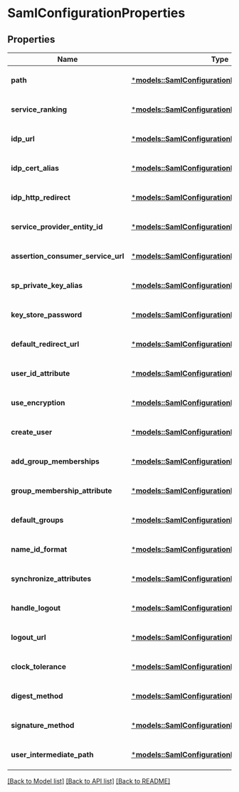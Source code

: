 # SamlConfigurationProperties

## Properties
Name | Type | Description | Notes
------------ | ------------- | ------------- | -------------
**path** | [***models::SamlConfigurationPropertyItemsArray**](SamlConfigurationPropertyItemsArray.md) |  | [optional] [default to None]
**service_ranking** | [***models::SamlConfigurationPropertyItemsLong**](SamlConfigurationPropertyItemsLong.md) |  | [optional] [default to None]
**idp_url** | [***models::SamlConfigurationPropertyItemsString**](SamlConfigurationPropertyItemsString.md) |  | [optional] [default to None]
**idp_cert_alias** | [***models::SamlConfigurationPropertyItemsString**](SamlConfigurationPropertyItemsString.md) |  | [optional] [default to None]
**idp_http_redirect** | [***models::SamlConfigurationPropertyItemsBoolean**](SamlConfigurationPropertyItemsBoolean.md) |  | [optional] [default to None]
**service_provider_entity_id** | [***models::SamlConfigurationPropertyItemsString**](SamlConfigurationPropertyItemsString.md) |  | [optional] [default to None]
**assertion_consumer_service_url** | [***models::SamlConfigurationPropertyItemsString**](SamlConfigurationPropertyItemsString.md) |  | [optional] [default to None]
**sp_private_key_alias** | [***models::SamlConfigurationPropertyItemsString**](SamlConfigurationPropertyItemsString.md) |  | [optional] [default to None]
**key_store_password** | [***models::SamlConfigurationPropertyItemsString**](SamlConfigurationPropertyItemsString.md) |  | [optional] [default to None]
**default_redirect_url** | [***models::SamlConfigurationPropertyItemsString**](SamlConfigurationPropertyItemsString.md) |  | [optional] [default to None]
**user_id_attribute** | [***models::SamlConfigurationPropertyItemsString**](SamlConfigurationPropertyItemsString.md) |  | [optional] [default to None]
**use_encryption** | [***models::SamlConfigurationPropertyItemsBoolean**](SamlConfigurationPropertyItemsBoolean.md) |  | [optional] [default to None]
**create_user** | [***models::SamlConfigurationPropertyItemsBoolean**](SamlConfigurationPropertyItemsBoolean.md) |  | [optional] [default to None]
**add_group_memberships** | [***models::SamlConfigurationPropertyItemsBoolean**](SamlConfigurationPropertyItemsBoolean.md) |  | [optional] [default to None]
**group_membership_attribute** | [***models::SamlConfigurationPropertyItemsString**](SamlConfigurationPropertyItemsString.md) |  | [optional] [default to None]
**default_groups** | [***models::SamlConfigurationPropertyItemsArray**](SamlConfigurationPropertyItemsArray.md) |  | [optional] [default to None]
**name_id_format** | [***models::SamlConfigurationPropertyItemsString**](SamlConfigurationPropertyItemsString.md) |  | [optional] [default to None]
**synchronize_attributes** | [***models::SamlConfigurationPropertyItemsArray**](SamlConfigurationPropertyItemsArray.md) |  | [optional] [default to None]
**handle_logout** | [***models::SamlConfigurationPropertyItemsBoolean**](SamlConfigurationPropertyItemsBoolean.md) |  | [optional] [default to None]
**logout_url** | [***models::SamlConfigurationPropertyItemsString**](SamlConfigurationPropertyItemsString.md) |  | [optional] [default to None]
**clock_tolerance** | [***models::SamlConfigurationPropertyItemsLong**](SamlConfigurationPropertyItemsLong.md) |  | [optional] [default to None]
**digest_method** | [***models::SamlConfigurationPropertyItemsString**](SamlConfigurationPropertyItemsString.md) |  | [optional] [default to None]
**signature_method** | [***models::SamlConfigurationPropertyItemsString**](SamlConfigurationPropertyItemsString.md) |  | [optional] [default to None]
**user_intermediate_path** | [***models::SamlConfigurationPropertyItemsString**](SamlConfigurationPropertyItemsString.md) |  | [optional] [default to None]

[[Back to Model list]](../README.md#documentation-for-models) [[Back to API list]](../README.md#documentation-for-api-endpoints) [[Back to README]](../README.md)


